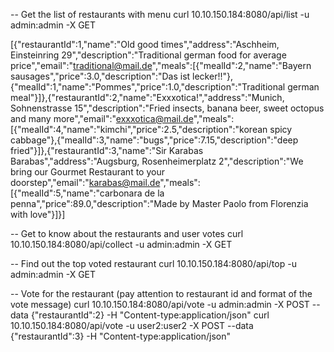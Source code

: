 -- Get the list of restaurants with menu
curl 10.10.150.184:8080/api/list -u admin:admin -X GET

[{"restaurantId":1,"name":"Old good times","address":"Aschheim, Einsteinring 29","description":"Traditional german food for average price","email":"traditional@mail.de","meals":[{"mealId":2,"name":"Bayern sausages","price":3.0,"description":"Das ist lecker!!"},{"mealId":1,"name":"Pommes","price":1.0,"description":"Traditional german meal"}]},{"restaurantId":2,"name":"Exxxotica!","address":"Munich, Sohnenstrasse 15","description":"Fried insects, banana beer, sweet octopus and many more","email":"exxxotica@mail.de","meals":[{"mealId":4,"name":"kimchi","price":2.5,"description":"korean spicy cabbage"},{"mealId":3,"name":"bugs","price":7.15,"description":"deep fried"}]},{"restaurantId":3,"name":"Sir Karabas Barabas","address":"Augsburg, Rosenheimerplatz 2","description":"We bring our Gourmet Restaurant to your doorstep","email":"karabas@mail.de","meals":[{"mealId":5,"name":"carbonara de la penna","price":89.0,"description":"Made by Master Paolo from Florenzia with love"}]}]

-- Get to know about the restaurants and user votes
curl 10.10.150.184:8080/api/collect -u admin:admin -X GET


-- Find out the top voted restaurant
curl 10.10.150.184:8080/api/top -u admin:admin -X GET

-- Vote for the restaurant (pay attention to restaurant id and format of the vote message) 
curl 10.10.150.184:8080/api/vote -u admin:admin -X POST --data {\"restaurantId\":2} -H "Content-type:application/json"
curl 10.10.150.184:8080/api/vote -u user2:user2 -X POST --data {\"restaurantId\":3} -H "Content-type:application/json"



